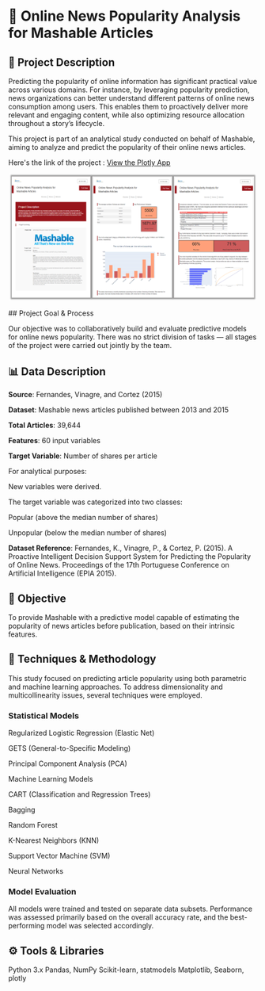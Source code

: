 # 📰 Online News Popularity Analysis for Mashable Articles
## 📘 Project Description

Predicting the popularity of online information has significant practical value across various domains. For instance, by leveraging popularity prediction, news organizations can better understand different patterns of online news consumption among users. This enables them to proactively deliver more relevant and engaging content, while also optimizing resource allocation throughout a story’s lifecycle.

This project is part of an analytical study conducted on behalf of Mashable, aiming to analyze and predict the popularity of their online news articles.

Here's the link of the project : [View the Plotly App](https://93c51250-f60f-4c63-95e4-5b5569b7a1f5.plotly.app/)

<p align="center">
  <img src="./assets/Mashable Dashboard.png" alt="Mashable Dashboard" width="500"/>
</p>
## Project Goal & Process

Our objective was to collaboratively build and evaluate predictive models for online news popularity.
There was no strict division of tasks — all stages of the project were carried out jointly by the team.

## 📊 Data Description

**Source**: Fernandes, Vinagre, and Cortez (2015)

**Dataset**: Mashable news articles published between 2013 and 2015

**Total Articles**: 39,644

**Features**: 60 input variables

**Target Variable**: Number of shares per article

For analytical purposes:

New variables were derived.

The target variable was categorized into two classes:

Popular (above the median number of shares)

Unpopular (below the median number of shares)

**Dataset Reference**:
Fernandes, K., Vinagre, P., & Cortez, P. (2015). A Proactive Intelligent Decision Support System for Predicting the Popularity of Online News. Proceedings of the 17th Portuguese Conference on Artificial Intelligence (EPIA 2015).

## 🎯 Objective

To provide Mashable with a predictive model capable of estimating the popularity of news articles before publication, based on their intrinsic features.

## 🧠 Techniques & Methodology

This study focused on predicting article popularity using both parametric and machine learning approaches.
To address dimensionality and multicollinearity issues, several techniques were employed.

### Statistical Models

Regularized Logistic Regression (Elastic Net)

GETS (General-to-Specific Modeling)

Principal Component Analysis (PCA)

Machine Learning Models

CART (Classification and Regression Trees)

Bagging

Random Forest

K-Nearest Neighbors (KNN)

Support Vector Machine (SVM)

Neural Networks

### Model Evaluation

All models were trained and tested on separate data subsets.
Performance was assessed primarily based on the overall accuracy rate, and the best-performing model was selected accordingly.

## ⚙️ Tools & Libraries

Python 3.x
Pandas, NumPy
Scikit-learn, statmodels
Matplotlib, Seaborn, plotly

